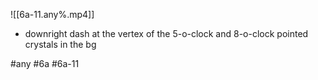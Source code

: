 

![[6a-11.any%.mp4]]

* downright dash at the vertex of the 5-o-clock and 8-o-clock pointed crystals in the bg

#any #6a #6a-11
